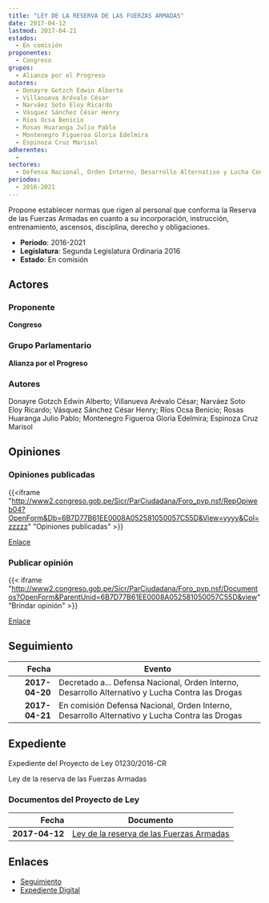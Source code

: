 ```yaml
---
title: "LEY DE LA RESERVA DE LAS FUERZAS ARMADAS"
date: 2017-04-12
lastmod: 2017-04-21
estados: 
  - En comisión
proponentes: 
  - Congreso
grupos: 
  - Alianza por el Progreso
autores: 
  - Donayre Gotzch Edwin Alberto
  - Villanueva Arévalo César
  - Narváez Soto Eloy Ricardo
  - Vásquez Sánchez César Henry
  - Ríos Ocsa Benicio
  - Rosas Huaranga Julio Pablo
  - Montenegro Figueroa Gloria Edelmira
  - Espinoza Cruz Marisol
adherentes: 
  - 
sectores: 
  - Defensa Nacional, Orden Interno, Desarrollo Alternativo y Lucha Contra las Drogas
periodos: 
  - 2016-2021
---
```


Propone establecer normas que rigen al personal que conforma la Reserva de las Fuerzas Armadas en cuanto a su incorporación, instrucción, entrenamiento, ascensos, disciplina, derecho y obligaciones.

- **Periodo**: 2016-2021
- **Legislatura**: Segunda Legislatura Ordinaria 2016
- **Estado**: En comisión

## Actores

### Proponente

**Congreso**

### Grupo Parlamentario

**Alianza por el Progreso**

### Autores

Donayre Gotzch Edwin Alberto; Villanueva Arévalo César; Narváez Soto Eloy Ricardo; Vásquez Sánchez César Henry; Ríos Ocsa Benicio; Rosas Huaranga Julio Pablo; Montenegro Figueroa Gloria Edelmira; Espinoza Cruz Marisol


## Opiniones

### Opiniones publicadas

{{<iframe "http://www2.congreso.gob.pe/Sicr/ParCiudadana/Foro_pvp.nsf/RepOpiweb04?OpenForm&Db=6B7D77B61EE0008A052581050057C55D&View=yyyy&Col=zzzzz" "Opiniones publicadas" >}}

[Enlace](http://www2.congreso.gob.pe/Sicr/ParCiudadana/Foro_pvp.nsf/RepOpiweb04?OpenForm&Db=6B7D77B61EE0008A052581050057C55D&View=yyyy&Col=zzzzz)
### Publicar opinión

{{< iframe "http://www2.congreso.gob.pe/Sicr/ParCiudadana/Foro_pvp.nsf/Documentos?OpenForm&ParentUnid=6B7D77B61EE0008A052581050057C55D&view" "Brindar opinión" >}}

[Enlace](http://www2.congreso.gob.pe/Sicr/ParCiudadana/Foro_pvp.nsf/Documentos?OpenForm&ParentUnid=6B7D77B61EE0008A052581050057C55D&view)

## Seguimiento

| Fecha | Evento |
|------:|--------|
| **2017-04-20** | Decretado a... Defensa Nacional, Orden Interno, Desarrollo Alternativo y Lucha Contra las Drogas|
| **2017-04-21** | En comisión Defensa Nacional, Orden Interno, Desarrollo Alternativo y Lucha Contra las Drogas|


## Expediente

Expediente del Proyecto de Ley 01230/2016-CR

Ley de la reserva de las Fuerzas Armadas


### Documentos del Proyecto de Ley

| Fecha | Documento |
|------:|--------|
| **2017-04-12** | [Ley de la reserva de las Fuerzas Armadas](http://www.leyes.congreso.gob.pe/Documentos/2016_2021/Proyectos_de_Ley_y_de_Resoluciones_Legislativas/PL0123020170412.pdf) |

## Enlaces 

- [Seguimiento](http://www2.congreso.gob.pehttp://www2.congreso.gob.pe/Sicr/TraDocEstProc/CLProLey2016.nsf/f7fff46988ca05b1052578e100829cc7/ead732453b65ff490525810500582dd4?OpenDocument)
- [Expediente Digital](http://www2.congreso.gob.pehttp://www2.congreso.gob.pe/Sicr/TraDocEstProc/CLProLey2016.nsf/f7fff46988ca05b1052578e100829cc7/ead732453b65ff490525810500582dd4?OpenDocument&Click=05257FB7005EB655.eb71d0cf91d8294e05256cdf006b5706/$Body/0.1C6C)
